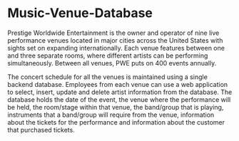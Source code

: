 # Music-Venue-Database

Prestige Worldwide Entertainment is the owner and operator of nine live performance venues located in major cities across the United States with sights set on expanding internationally. Each venue features between one and three separate rooms, where different artists can be performing simultaneously. Between all venues, PWE puts on 400 events annually.
 
The concert schedule for all the venues is maintained using a single backend database. Employees from each venue can use a web application to select, insert, update and delete artist information from the database. The database holds the date of the event, the venue where the performance will be held, the room/stage within that venue, the band/group that is playing, instruments that a band/group will require from the venue, information about the tickets for the performance and information about the customer that purchased tickets.  
